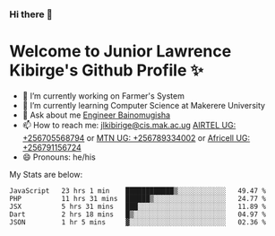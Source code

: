 ### Hi there 👋 
# Welcome to Junior Lawrence Kibirge's Github Profile ✨
 
<!--
**juniorkibirige/juniorkibirige** is a ✨ _special_ ✨ repository because its `README.md` (this file) appears on your GitHub profile.

Here are some ideas to get you started:

- 🔭 I’m currently working on ...
- 🌱 I’m currently learning ...
- 👯 I’m looking to collaborate on ...
- 🤔 I’m looking for help with ...
- 💬 Ask me about ...
- 📫 How to reach me: ...
- 😄 Pronouns: ...
- ⚡ Fun fact: ...
-->
- 🔭 I’m currently working on Farmer's System
- 🌱 I’m currently learning Computer Science at Makerere University
- 💬 Ask about me [Engineer Bainomugisha](mailto:baino@mak.ac.ug)
- 📫 How to reach me: [jlkibirige@cis.mak.ac.ug](mailto:jlkibirige@cis.mak.ac.ug) [AIRTEL UG: +256705568794](tel:+256705568794) or [MTN UG: +256789334002](tel:+256789334002) or [Africell UG: +256791156724](tel:+256791156724)
- 😄 Pronouns: he/his

My Stats are below:

<!--START_SECTION:waka-->
```text
JavaScript   23 hrs 1 min    ████████████▒░░░░░░░░░░░░   49.47 % 
PHP          11 hrs 31 mins  ██████▒░░░░░░░░░░░░░░░░░░   24.77 % 
JSX          5 hrs 31 mins   ███░░░░░░░░░░░░░░░░░░░░░░   11.89 % 
Dart         2 hrs 18 mins   █▒░░░░░░░░░░░░░░░░░░░░░░░   04.97 % 
JSON         1 hr 5 mins     ▓░░░░░░░░░░░░░░░░░░░░░░░░   02.36 % 
```
<!--END_SECTION:waka-->
